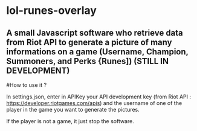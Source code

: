# lol-runes-overlay
A small Javascript software who retrieve data from Riot API to generate a picture of many informations on a game (Username, Champion, Summoners, and Perks {Runes])
(STILL IN DEVELOPMENT)
---
#How to use it ?

In settings.json, enter in APIKey your API development key (from Riot API : https://developer.riotgames.com/apis) and the username of one of the player in the game you want to generate the pictures.

If the player is not a game, it just stop the software.
